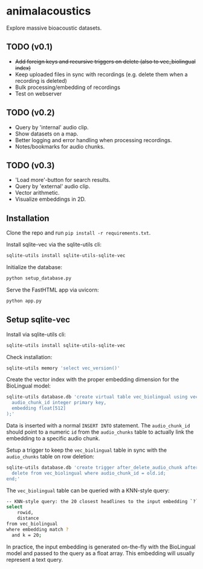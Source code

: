 # animalacoustics
Explore massive bioacoustic datasets.

## TODO (v0.1)

- ~~Add foreign keys and recursive triggers on delete (also to vec_biolingual index)~~
- Keep uploaded files in sync with recordings (e.g. delete them when a recording is deleted)
- Bulk processing/embedding of recordings
- Test on webserver

## TODO (v0.2)

- Query by 'internal' audio clip.
- Show datasets on a map.
- Better logging and error handling when processing recordings.
- Notes/bookmarks for audio chunks.

## TODO (v0.3)

- 'Load more'-button for search results.
- Query by 'external' audio clip.
- Vector arithmetic.
- Visualize embeddings in 2D.

## Installation

Clone the repo and run `pip install -r requirements.txt`.

Install sqlite-vec via the sqlite-utils cli:

```bash
sqlite-utils install sqlite-utils-sqlite-vec
```

Initialize the database:

```bash
python setup_database.py
```

Serve the FastHTML app via uvicorn:

```bash
python app.py
```

## Setup sqlite-vec

Install via sqlite-utils cli:

```bash
sqlite-utils install sqlite-utils-sqlite-vec
```

Check installation:

```bash
sqlite-utils memory 'select vec_version()'
```

Create the vector index with the proper embedding dimension for the BioLingual model:

```bash
sqlite-utils database.db 'create virtual table vec_biolingual using vec0(
  audio_chunk_id integer primary key,
  embedding float[512]
);'
```

Data is inserted with a normal `INSERT INTO` statement. The `audio_chunk_id` should point to a numeric `id` from the `audio_chunks` table to actually link the embedding to a specific audio chunk.

Setup a trigger to keep the `vec_biolingual` table in sync with the `audio_chunks` table on row deletion:

```bash
sqlite-utils database.db 'create trigger after_delete_audio_chunk after delete on audio_chunks begin
  delete from vec_biolingual where audio_chunk_id = old.id;
end;'
```

The `vec_biolingual` table can be queried with a KNN-style query:

```bash
-- KNN-style query: the 20 closest headlines to the input embedding `?`
select
	rowid,
	distance
from vec_biolingual
where embedding match ?
  and k = 20;
```

In practice, the input embedding is generated on-the-fly with the BioLingual model and passed to the query as a float array. This embedding will usually represent a text query.